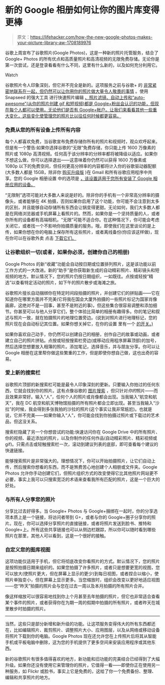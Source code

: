 # 新的 Google 相册如何让你的图片库变得更棒

> 原文：<https://lifehacker.com/how-the-new-google-photos-makes-your-picture-library-aw-1708189976>

谷歌上周宣布了谷歌照片(Google Photos)，这是一种新的照片托管服务，结合了 Google+ Photos 的所有优点和高质量照片和高清视频的无限免费存储。无论你是第一次尝试，还是登录看看有什么不同，这里有什么新的，以及如何充分利用它。

Watch

谷歌照片令人印象深刻，但它并不完全是新的。这项服务之前与谷歌+ 的 [非常紧密地联系在一起，但仍然可以让你用你的照片做大量令人敬畏的事情](https://lifehacker.com/google-vs-dropbox-which-is-better-for-hosting-and-sha-1488854866) 。使用 Snapseed 的强大工具 进行快速照片编辑 [、照片滤镜、自动上传和“auto-awesome”(从你的照片创建 gif 和短视频)都是 Google+粉丝会认识的功能，但现在每个人都可以使用，无论他们是否有 Google+帐户。让我们来看看其他一些重大变化，这些变化使管理您的照片比以往任何时候都更容易。](http://lifehacker.com/google-edits-photos-with-snapseeds-powerful-tools-1300178913)

### 免费从您的所有设备上传所有内容

每个人都喜欢免费，当谷歌宣布免费存储你所有的照片和视频时，观众欢呼起来。但是有一个警告:如果你选择谷歌的“无限”免费存储，你只能上传 1600 万像素的照片或 1080p 高清视频。任何高于该分辨率的分辨率都将被降级以适应。如果你不想这么做，你可以选择退出——这意味着你仍然可以获得 1600 万像素或 1080p 以下的免费空间，但任何更高分辨率的内容都将计入你的谷歌驱动器配额(大多数人都是 15GB，除非你 [购买升级版](https://support.google.com/drive/answer/2375123?hl=en) )在 Gmail 和所有谷歌应用程序中共享。您的 Google 相册设置 中的选项是 [，该设置适用于您所有安装了 Google 相册应用的设备。](https://photos.google.com/settings)

“无限制”选项可能对大多数人来说是好的。除非你的手机有一个非常高分辨率的摄像头，或者能够在 4K 拍摄，否则如果你启用了这个功能，你可能不会注意到太多的区别，并且能够自动存储所有东西会让锅变得更甜。无论如何，我们大多数人都是在网络浏览器或手机屏幕上看照片的。然而，如果你是一个坚持质量的人，或者你所有的设备都有高端相机，“无限”可能不适合你。在这种情况下，你可能会考虑关闭它，或者找一个不影响你拍摄质量的服务。哦，即使我们在这里谈论的是上传，如果你想在你的电脑上保存所有这些照片，或者离线备份(你应该这样做)，现在你可以在谷歌外卖 点击 [下载它们。](https://www.google.com/settings/takeout)

### 让谷歌组织一切(或者，如果你必须，创建你自己的相册)

Google Photos 的新“收藏”功能会自动按日期或位置排列照片，这是该功能以前工作方式的一大改进。新的“助手”是你获取新生成的自动精彩照片、精彩镜头和短视频的地方。默认情况下，您的照片仍按日期组织，一如既往。点按或轻按“精选”以查看特定活动的照片，如下午的照片散步或海滩之旅。

谷歌照片擅长自动捆绑你在特定时间段拍摄的照片，并创建它们的拼贴画——它在知道你在哪里方面并不完美(它将我在国会大厦外拍摄的一些照片标记为国家肖像画廊，这绝对不是一回事，甚至不是附近的事)，但这些集合很容易调整和添加细节。你甚至可以与他人分享它们，整个体验比简单的相册有趣得多。你的笔记和叙述与照片一致，就在拍摄照片的地理位置旁边。(说到对照片进行地理标记，您的照片现在会自动标记其位置。如果你想关掉它，在你的设置 里有一个 [的开关。)](https://photos.google.com/settings)

如果你喜欢自己动手，你仍然可以创建自己的相册，创作自己的故事或动画，或者建立自己的照片拼贴。点按或轻按搜索栏旁边(或移动应用程序屏幕顶部)的加号，然后选择您想要放入相簿的照片。添加笔记，选择音乐，并与朋友分享。你可以让 Google 相册在这里帮你做这些繁重的工作，但是即使你想自己做，这也出奇的容易。

### **爱上新的搜索栏**

谷歌照片顶部的新搜索栏可能是最令人印象深刻的更新。只要输入你拍过的任何东西，它就会找到你的照片。这有点像谷歌的 [图片搜索](https://www.google.com/images) ，但只针对*你的*照片——而且效果非常好。输入“人”，任何个人的照片或肖像都会出现。当我输入“航空和航天”，我在 DC 航空和航天博物馆拍摄的所有照片都会立即出现。甚至当我输入“沙拉”的时候，我会得到多张我拍的沙拉的照片(这个事实让我非常尴尬)。也就是说，它并不完美——如果你输入“人”，你可能会找到你拍摄过照片或下载过的艺术品，但这没关系。

搜索栏隐藏了另一个你想尝试的功能:快速访问你在 Google Drive 中的所有照片、你的视频、最近添加的照片，以及你制作的任何作品(自动精彩照片、精彩视频或 gif)。只需点击或轻触搜索栏一次，滚动到建议列表的底部，即可查看每个建议的快速链接。

能够搜索照片是非常强大的。理想情况下，你可以开始拍摄照片，让它们自动上传，然后搜索你想看的东西，而不是煞费苦心地创建个人相册或文件夹。Google Photos 允许你手动创建它们，但照片组织方式的改变使得它比其他照片网站更不必要，事实上我可以只搜索宽泛的术语来查看我所有匹配的照片，这是一个巨大的好处。

### 与所有人分享您的照片

分享比过去好得多。当 Google+ Photos 与 Google+捆绑在一起时，你的分享选项本质上是一个链接，将访问者带到 G+，或者与你的 Google+圈子分享你的照片。现在，你可以选择分享照片的直接链接，或者将照片发送到脸书、推特和 Google+上。所有这些共享链接也可以从侧边栏跟踪，所以你可以随时看到哪些照片在那里，其他人可以看到，这是一个很好的接触。

### 自定义您的图库视图

这项功能仅适用于手机，但它将彻底改变你看照片的方式。默认情况下，您的照片是按照拍摄日期来组织的。如果您拍摄了许多照片，或者只是想要更宽的视图，您可以放大(使照片更大，但在屏幕上显示的更少)到每日视图，或者捏合以缩小，使照片单独变小，但在屏幕上显示更多。当您缩放时，组织会改变以更好地适应视图——您“昨天”拍摄的照片会与您在过去一周以及本月拍摄的所有照片合并。

像这样缩放可以很容易地找到你上个月甚至去年拍摄的照片，但它也非常适合查看某个事件的照片，或者获得你在为期一周的假期中拍摄的所有照片，或者昨天在城里散步时拍摄的照片。

* * *

当然，这些只是部分新增和新升级的功能。让这项服务变得伟大的所有东西都还在，比如编辑照片、裁剪照片、调整照片大小、应用图层，以及从网络或移动设备将照片下载到你的电脑。Google Photos 现在还允许您在上传照片后将其从智能手机或平板电脑中删除，这为您的手机提供了更多空间来安装应用程序或其他东西。

新的谷歌照片有很多值得喜欢的地方，新功能和旧功能的完美结合已经得到了大幅升级。如果你还没有使用它来管理你的照片，它值得一看——即使你正在使用另一种服务，如 Flickr 或脸书，事实上它是免费的，这给了你一个免费备份、整理、编辑和共享照片的地方。